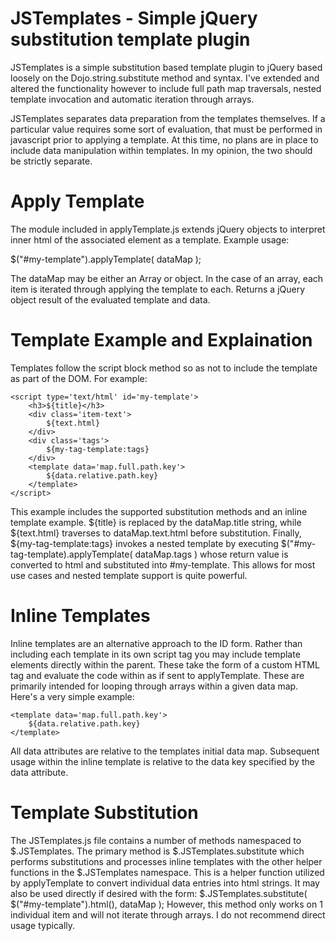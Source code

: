 JSTemplates - Simple jQuery substitution template plugin
==================

JSTemplates is a simple substitution based template plugin to jQuery based loosely on the Dojo.string.substitute 
method and syntax. I've extended and altered the functionality however to include full path map traversals, 
nested template invocation and automatic iteration through arrays.

JSTemplates separates data preparation from the templates themselves. If a particular value requires some sort
of evaluation, that must be performed in javascript prior to applying a template. At this time, no plans are 
in place to include data manipulation within templates. In my opinion, the two should be strictly separate.

Apply Template
=============

The module included in applyTemplate.js extends jQuery objects to interpret inner html of the associated 
element as a template. Example usage:

$("#my-template").applyTemplate( dataMap );

The dataMap may be either an Array or object. In the case of an array, each item is iterated through applying the template
to each. Returns a jQuery object result of the evaluated template and data. 

Template Example and Explaination
===============

Templates follow the script block method so as not to include the template as part of the DOM. For example:

    <script type='text/html' id='my-template'>
        <h3>${title}</h3>
        <div class='item-text'>
            ${text.html}
        </div>
        <div class='tags'>
            ${my-tag-template:tags}
        </div>
        <template data='map.full.path.key'>
            ${data.relative.path.key}
        </template>
    </script>    
      
This example includes the supported substitution methods and an inline template example. ${title} is replaced by the dataMap.title string, while
${text.html} traverses to dataMap.text.html before substitution. Finally, ${my-tag-template:tags} invokes a nested template
by executing $("#my-tag-template).applyTemplate( dataMap.tags ) whose return value is converted to html and substituted
into #my-template. This allows for most use cases and nested template support is quite powerful.

Inline Templates
============
Inline templates are an alternative approach to the ID form. Rather than including each template in its own script tag you
may include template elements directly within the parent. These take the form of a custom HTML tag and evaluate the code
within as if sent to applyTemplate. These are primarily intended for looping through arrays within a given data map. Here's 
a very simple example:

    <template data='map.full.path.key'>
        ${data.relative.path.key}
    </template>
    
All data attributes are relative to the templates initial data map. Subsequent usage within the inline template is relative
to the data key specified by the data attribute.

Template Substitution
============
The JSTemplates.js file contains a number of methods namespaced to $.JSTemplates. The primary method is 
$.JSTemplates.substitute which performs substitutions and processes inline templates with the other helper functions in the
$.JSTemplates namespace. This is a helper function utilized by applyTemplate to convert individual data entries into html strings. It may also be used directly if desired with the form:
$.JSTemplates.substitute( $("#my-template").html(), dataMap ); However, this method only works on 1 individual item and will not
iterate through arrays. I do not recommend direct usage typically. 